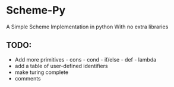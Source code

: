 # Scheme-Py

A Simple Scheme Implementation in python With no extra libraries

## TODO:
-  Add more primitives
        - cons
        - cond
        - if/else
        - def
        - lambda
- add a table of user-defined identifiers
- make turing complete
- comments
